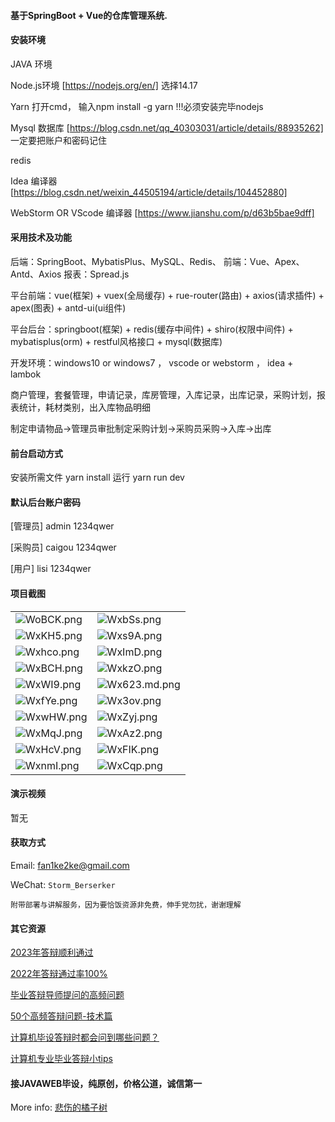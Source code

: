 #### 基于SpringBoot + Vue的仓库管理系统.

#### 安装环境

JAVA 环境 

Node.js环境 [https://nodejs.org/en/] 选择14.17

Yarn 打开cmd， 输入npm install -g yarn !!!必须安装完毕nodejs

Mysql 数据库 [https://blog.csdn.net/qq_40303031/article/details/88935262] 一定要把账户和密码记住

redis

Idea 编译器 [https://blog.csdn.net/weixin_44505194/article/details/104452880]

WebStorm OR VScode 编译器 [https://www.jianshu.com/p/d63b5bae9dff]

#### 采用技术及功能

后端：SpringBoot、MybatisPlus、MySQL、Redis、
前端：Vue、Apex、Antd、Axios
报表：Spread.js

平台前端：vue(框架) + vuex(全局缓存) + rue-router(路由) + axios(请求插件) + apex(图表)  + antd-ui(ui组件)

平台后台：springboot(框架) + redis(缓存中间件) + shiro(权限中间件) + mybatisplus(orm) + restful风格接口 + mysql(数据库)

开发环境：windows10 or windows7 ， vscode or webstorm ， idea + lambok

商户管理，套餐管理，申请记录，库房管理，入库记录，出库记录，采购计划，报表统计，耗材类别，出入库物品明细

制定申请物品->管理员审批制定采购计划->采购员采购->入库->出库


#### 前台启动方式
安装所需文件 yarn install 
运行 yarn run dev

#### 默认后台账户密码
[管理员]
admin
1234qwer

[采购员]
caigou
1234qwer

[用户]
lisi
1234qwer
#### 项目截图

|  |  |
|---------------------|---------------------|
| ![WoBCK.png](https://i.imgs.ovh/2023/12/20/WoBCK.png) | ![WxbSs.png](https://i.imgs.ovh/2023/12/20/WxbSs.png) |
| ![WxKH5.png](https://i.imgs.ovh/2023/12/20/WxKH5.png) | ![Wxs9A.png](https://i.imgs.ovh/2023/12/20/Wxs9A.png) |
| ![Wxhco.png](https://i.imgs.ovh/2023/12/20/Wxhco.png) | ![WxImD.png](https://i.imgs.ovh/2023/12/20/WxImD.png) |
| ![WxBCH.png](https://i.imgs.ovh/2023/12/20/WxBCH.png) | ![WxkzO.png](https://i.imgs.ovh/2023/12/20/WxkzO.png) |
| ![WxWI9.png](https://i.imgs.ovh/2023/12/20/WxWI9.png) | ![Wx623.md.png](https://i.imgs.ovh/2023/12/20/Wx623.md.png) |
| ![WxfYe.png](https://i.imgs.ovh/2023/12/20/WxfYe.png) | ![Wx3ov.png](https://i.imgs.ovh/2023/12/20/Wx3ov.png) |
| ![WxwHW.png](https://i.imgs.ovh/2023/12/20/WxwHW.png) | ![WxZyj.png](https://i.imgs.ovh/2023/12/20/WxZyj.png) |
| ![WxMqJ.png](https://i.imgs.ovh/2023/12/20/WxMqJ.png) | ![WxAz2.png](https://i.imgs.ovh/2023/12/20/WxAz2.png) |
| ![WxHcV.png](https://i.imgs.ovh/2023/12/20/WxHcV.png) | ![WxFIK.png](https://i.imgs.ovh/2023/12/20/WxFIK.png) |
| ![WxnmI.png](https://i.imgs.ovh/2023/12/20/WxnmI.png) | ![WxCqp.png](https://i.imgs.ovh/2023/12/20/WxCqp.png) |


#### 演示视频

暂无

#### 获取方式

Email: fan1ke2ke@gmail.com

WeChat: `Storm_Berserker`

`附带部署与讲解服务，因为要恰饭资源非免费，伸手党勿扰，谢谢理解`

#### 其它资源

[2023年答辩顺利通过](https://berserker287.github.io/2023/06/14/2023%E5%B9%B4%E7%AD%94%E8%BE%A9%E9%A1%BA%E5%88%A9%E9%80%9A%E8%BF%87/)

[2022年答辩通过率100%](https://berserker287.github.io/2022/05/25/%E9%A1%B9%E7%9B%AE%E4%BA%A4%E6%98%93%E8%AE%B0%E5%BD%95/)

[毕业答辩导师提问的高频问题](https://berserker287.github.io/2023/06/13/%E6%AF%95%E4%B8%9A%E7%AD%94%E8%BE%A9%E5%AF%BC%E5%B8%88%E6%8F%90%E9%97%AE%E7%9A%84%E9%AB%98%E9%A2%91%E9%97%AE%E9%A2%98/)

[50个高频答辩问题-技术篇](https://berserker287.github.io/2023/06/13/50%E4%B8%AA%E9%AB%98%E9%A2%91%E7%AD%94%E8%BE%A9%E9%97%AE%E9%A2%98-%E6%8A%80%E6%9C%AF%E7%AF%87/)

[计算机毕设答辩时都会问到哪些问题？](https://www.zhihu.com/question/31020988)

[计算机专业毕业答辩小tips](https://zhuanlan.zhihu.com/p/145911029)

#### 接JAVAWEB毕设，纯原创，价格公道，诚信第一

More info: [悲伤的橘子树](https://berserker287.github.io/)
